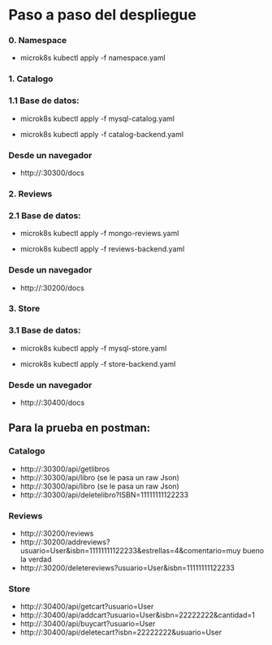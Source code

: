 # Paso a paso del despliegue

### 0. Namespace
* microk8s kubectl apply -f namespace.yaml


### 1. Catalogo

### 1.1 Base de datos:
* microk8s kubectl apply -f mysql-catalog.yaml

* microk8s kubectl apply -f catalog-backend.yaml

### Desde un navegador 
* http://<Node-IP>:30300/docs


### 2. Reviews

### 2.1 Base de datos:
* microk8s kubectl apply -f mongo-reviews.yaml

* microk8s kubectl apply -f reviews-backend.yaml

### Desde un navegador 
* http://<Node-IP>:30200/docs


### 3. Store

### 3.1 Base de datos:
* microk8s kubectl apply -f mysql-store.yaml

* microk8s kubectl apply -f store-backend.yaml

### Desde un navegador 
* http://<Node-IP>:30400/docs

## Para la prueba en postman:
### Catalogo
* http://<Node-IP>:30300/api/getlibros
* http://<Node-IP>:30300/api/libro (se le pasa un raw Json)
* http://<Node-IP>:30300/api/libro (se le pasa un raw Json)
* http://<Node-IP>:30300/api/deletelibro?ISBN=11111111122233

### Reviews
* http://<Node-IP>:30200/reviews
* http://<Node-IP>:30200/addreviews?usuario=User&isbn=11111111122233&estrellas=4&comentario=muy bueno la verdad
* http://<Node-IP>:30200/deletereviews?usuario=User&isbn=11111111122233

### Store
* http://<Node-IP>:30400/api/getcart?usuario=User
* http://<Node-IP>:30400/api/addcart?usuario=User&isbn=22222222&cantidad=1
* http://<Node-IP>:30400/api/buycart?usuario=User
* http://<Node-IP>:30400/api/deletecart?isbn=22222222&usuario=User

